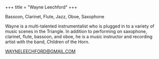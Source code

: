 +++
title = "Wayne Leechford"
+++

Bassoon, Clarinet, Flute, Jazz, Oboe, Saxophone

<!--more-->

Wayne is a multi-talented instrumentalist who is plugged in to a variety of music scenes in the Triangle. In addition to performing on saxophone, clarinet, flute, bassoon, and oboe, he is a music instructor and recording artist with the band, Children of the Horn.

WAYNELEECHFORD@GMAIL.COM




